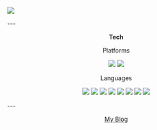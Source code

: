 
  <p aling="center"><img src="https://github-readme-stats.vercel.app/api/top-langs/?username=oguuk&show_icons=true&theme=swift"></p>
---
  <p align="center"><b> Tech </b></p>
  
  <p align="center"> Platforms </p>
  <p align="center"><img src="https://img.shields.io/badge/iOS-c0c0c0?style=flat-square&logo=iOS&logoColor=white"/></a> <img src="https://img.shields.io/badge/macOS-c0c0c0?style=flat-square&logo=macOS&logoColor=white"/></a></p>
  <p align="center"> Languages </p>
<p align="center"><img src="https://img.shields.io/badge/Python-489C08?style=flat-square&logo=Python&logoColor=white"/></a> <img src="https://img.shields.io/badge/Swift-F05138?style=flat-square&logo=Swift&logoColor=white"/></a> <img src="https://img.shields.io/badge/CocoaPods-EE3322?style=flat-square&logo=CocoaPods&logoColor=white"/></a> <img src="https://img.shields.io/badge/C++-00599C?style=flat-square&logo=C++&logoColor=white"/></a> <img src="https://img.shields.io/badge/JAVA-D72222?style=flat-square&logo=JAVA&logoColor=white"/></a> <img src="https://img.shields.io/badge/HTML-E34F26?style=flat-square&logo=HTML5&logoColor=white"/></a>  <img src="https://img.shields.io/badge/CSS-1572B6?style=flat-square&logo=CSS3&logoColor=white"/></a>  <img src="https://img.shields.io/badge/JavaScript-F7DF1E?style=flat-square&logo=JavaScript&logoColor=black"/></a></p> 
---
<p align="center"><a href="https://oguuk.tistory.com/" ><color=#ffffffff>My Blog</color></a></p>

<!--
**oguuk/oguuk** is a ✨ _special_ ✨ repository because its `README.md` (this file) appears on your GitHub profile.

Here are some ideas to get you started:

- 🔭 I’m currently working on ...
- 🌱 I’m currently learning ...
- 👯 I’m looking to collaborate on ...
- 🤔 I’m looking for help with ...
- 💬 Ask me about ...
- 📫 How to reach me: ...
- 😄 Pronouns: ...
- ⚡ Fun fact: ...
-->
